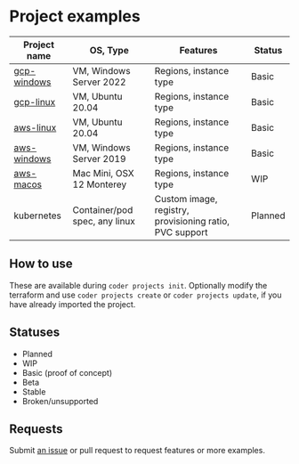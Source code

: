 # Project examples

| Project name                 | OS, Type                      | Features                                                | Status  |
| ---------------------------- | ----------------------------- | ------------------------------------------------------- | ------- |
| [gcp-windows](./gcp-windows) | VM, Windows Server 2022       | Regions, instance type                                  | Basic   |
| [gcp-linux](./gcp-linux)     | VM, Ubuntu 20.04              | Regions, instance type                                  | Basic   |
| [aws-linux](./aws-linux)     | VM, Ubuntu 20.04              | Regions, instance type                                  | Basic   |
| [aws-windows](./aws-windows) | VM, Windows Server 2019       | Regions, instance type                                  | Basic   |
| [aws-macos](./aws-macos)     | Mac Mini, OSX 12 Monterey     | Regions, instance type                                  | WIP     |
| kubernetes                   | Container/pod spec, any linux | Custom image, registry, provisioning ratio, PVC support | Planned |

## How to use

These are available during `coder projects init`. Optionally modify the terraform and use `coder projects create` or `coder projects update`, if you have already imported the project.

## Statuses

- Planned
- WIP
- Basic (proof of concept)
- Beta
- Stable
- Broken/unsupported

## Requests

Submit [an issue](https://github.com/coder/coder/issues/new) or pull request to request features or more examples.
